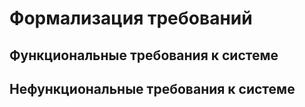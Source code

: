 # Формализация требований

## Функциональные требования к системе

## Нефункциональные требования к системе

